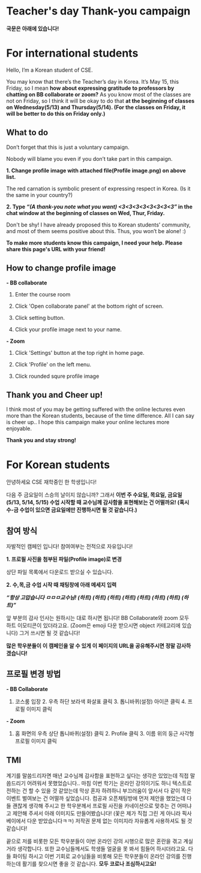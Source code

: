# Teacher's day Thank-you campaign

**국문은 아래에 있습니다!**

# For international students

Hello, I’m a Korean student of CSE.

 You may know that there’s the Teacher’s day in Korea. It’s May 15, this Friday, so I mean **how about expressing gratitude to professors by chatting on BB collaborate or zoom?** As you know most of the classes are not on Friday, so I think it will be okay to do that **at the beginning of classes on Wednesday(5/13) and Thursday(5/14). (For the classes on Friday, it will be better to do this on Friday only.)**
 
## What to do

Don’t forget that this is just a voluntary campaign.

Nobody will blame you even if you don’t take part in this campaign.

**1. Change profile image with attached file(Profile image.png) on above list.**

The red carnation is symbolic present of expressing respect in Korea. (Is it the same in your country?)

**2. Type *“(A thank-you note what you want) <3<3<3<3<3<3<3<3”* in the chat window at the beginning of classes on Wed, Thur, Friday.**

Don't be shy! I have already proposed this to Korean students’ community, and most of them seems positive about this. Thus, you won’t be alone! :)

**To make more students know this campaign, I need your help. Please share this page's URL with your friend!**

## How to change profile image
**- BB collaborate**

 1) Enter the course room
 
 2) Click 'Open collaborate panel' at the bottom right of screen.
 
 3) Click setting button.
 
 4) Click your profile image next to your name.
 
**- Zoom**

1) Click 'Settings' button at the top right in home page.

2) Click 'Profile' on the left menu.

3) Click rounded squre profile image 

## Thank you and Cheer up!

I think most of you may be getting suffered with the online lectures even more than the Korean students, because of the time difference. All I can say is cheer up.. I hope this campaign make your online lectures more enjoyable.

**Thank you and stay strong!**

# For Korean students

안녕하세요 CSE 재학중인 한 학생입니다!

다음 주 금요일이 스승의 날이지 않습니까? 그래서 **이번 주 수요일, 목요일, 금요일(5/13, 5/14, 5/15) 수업 시작할 때 교수님께 감사함을 표현해보는 건 어떨까요! (혹시 수-금 수업이 있으면 금요일에만 진행하시면 될 것 같습니다.)**

## 참여 방식

자발적인 캠페인 입니다! 참여여부는 전적으로 자유입니다!

**1. 프로필 사진을 첨부된 파일(Profile image)로 변경**

상단 파일 목록에서 다운로드 받으실 수 있습니다.

**2. 수,목,금 수업 시작 때 채팅창에 아래 메세지 입력**

***“항상 고맙습니다 ㅁㅁㅁ교수님! (하트) (하트) (하트) (하트) (하트) (하트) (하트) (하트)”***

앞 부분의 감사 인사는 원하시는 대로 하시면 됩니다! BB Collaborate와 zoom 모두 하트 이모티콘이 있더라고요. (Zoom은 emoji 다운 받으시면 object 카테고리에 있습니다) 그거 쓰시면 될 것 같습니다!


**많은 학우분들이 이 캠페인을 알 수 있게 이 페이지의 URL을 공유해주시면 정말 감사하겠습니다!**

## 프로필 변경 방법

**- BB Collaborate**

1. 코스룸 입장 2. 우측 하단 보라색 화살표 클릭 3. 톱니바퀴(설정) 아이콘 클릭 4. 프로필 이미지 클릭

**- Zoom**

1. 홈 화면의 우측 상단 톱니바퀴(설정) 클릭 2. Profile 클릭 3. 이름 위의 둥근 사각형 프로필 이미지 클릭

## TMI
 계기를 말씀드리자면 매년 교수님께 감사함을 표현하고 싶다는 생각은 있었는데 직접 말씀드리기 어려워서 못했었습니다.. 마침 이번 학기는 온라인 강의이기도 하니 텍스트로 전하는 건 할 수 있을 것 같았는데 막상 혼자 하려하니 부끄러움이 앞서서 다 같이 작은 이벤트 벌여보는 건 어떨까 싶었습니다. 컴공과 오픈채팅방에 먼저 제안을 했었는데 다들 괜찮게 생각해 주시고 한 학우분께서 프로필 사진을 카네이션으로 맞추는 건 어떠냐고 제안해 주셔서 아래 이미지도 만들어봤습니다! (꽃은 제가 직접 그린 게 아니라 픽사베이에서 다운 받았습니다ㅋㅋ) 저작권 문제 없는 이미지라 자유롭게 사용하셔도 될 것 같습니다!

끝으로 저를 비롯한 모든 학우분들이 이번 온라인 강의 시행으로 많은 혼란을 겪고 계실 거라 생각합니다. 또한 교수님들께서도 학생들 얼굴을 못 봐서 힘들어 하시더라고요. 다들 화이팅 하시고 이번 기회로 교수님들을 비롯해 모든 학우분들이 온라인 강의를 진행하는데 활기를 찾으시면 좋을 것 같습니다. **모두 코로나 조심하시고요!**
